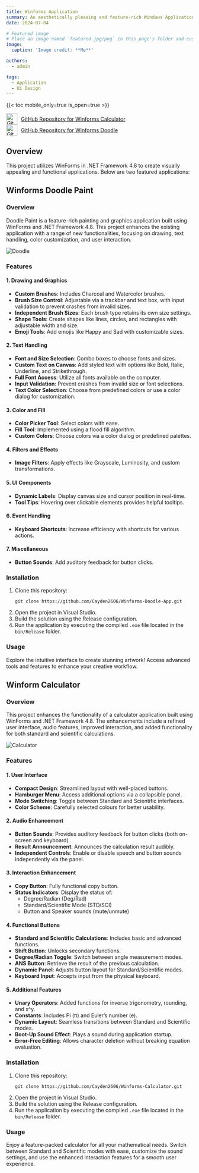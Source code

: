 ```yaml
---
title: Winforms Application
summary: An aesthetically pleasing and feature-rich Windows Application.
date: 2024-07-04

# Featured image
# Place an image named `featured.jpg/png` in this page's folder and customize its options here.
image:
  caption: 'Image credit: **Me**'

authors:
  - admin

tags:
  - Application
  - Ui Design
---
```


{{< toc mobile_only=true is_open=true >}}

<a href="https://github.com/Cayden2606/Winforms-Calculator" style="display: flex; align-items: center;" target="_blank">
  <img src="https://github.githubassets.com/images/modules/logos_page/GitHub-Mark.png" alt="GitHub Logo" style="width: 30px; margin-right: 10px;">
  GitHub Repository for Winforms Calculator
</a>

<a href="https://github.com/Cayden2606/Winforms-Doodle-App" style="display: flex; align-items: center;" target="_blank">
  <img src="https://github.githubassets.com/images/modules/logos_page/GitHub-Mark.png" alt="GitHub Logo" style="width: 30px; margin-right: 10px;">
  GitHub Repository for Winforms Doodle
</a>


## Overview

This project utilizes WinForms in .NET Framework 4.8 to create visually appealing and functional applications. Below are two featured applications:

## Winforms Doodle Paint 

### Overview
Doodle Paint is a feature-rich painting and graphics application built using WinForms and .NET Framework 4.8. This project enhances the existing application with a range of new functionalities, focusing on drawing, text handling, color customization, and user interaction.

![Doodle](https://github.com/Cayden2606/Winforms-Doodle-App/raw/main/Paint.png)

### Features

#### 1. Drawing and Graphics
- **Custom Brushes**: Includes Charcoal and Watercolor brushes.
- **Brush Size Control**: Adjustable via a trackbar and text box, with input validation to prevent crashes from invalid sizes.
- **Independent Brush Sizes**: Each brush type retains its own size settings.
- **Shape Tools**: Create shapes like lines, circles, and rectangles with adjustable width and size.
- **Emoji Tools**: Add emojis like Happy and Sad with customizable sizes.

#### 2. Text Handling
- **Font and Size Selection**: Combo boxes to choose fonts and sizes.
- **Custom Text on Canvas**: Add styled text with options like Bold, Italic, Underline, and Strikethrough.
- **Full Font Access**: Utilize all fonts available on the computer.
- **Input Validation**: Prevent crashes from invalid size or font selections.
- **Text Color Selection**: Choose from predefined colors or use a color dialog for customization.

#### 3. Color and Fill
- **Color Picker Tool**: Select colors with ease.
- **Fill Tool**: Implemented using a flood fill algorithm.
- **Custom Colors**: Choose colors via a color dialog or predefined palettes.

#### 4. Filters and Effects
- **Image Filters**: Apply effects like Grayscale, Luminosity, and custom transformations.

#### 5. UI Components
- **Dynamic Labels**: Display canvas size and cursor position in real-time.
- **Tool Tips**: Hovering over clickable elements provides helpful tooltips.

#### 6. Event Handling
- **Keyboard Shortcuts**: Increase efficiency with shortcuts for various actions.

#### 7. Miscellaneous
- **Button Sounds**: Add auditory feedback for button clicks.

### Installation
1. Clone this repository:
   ```
   git clone https://github.com/Cayden2606/Winforms-Doodle-App.git
   ```
2. Open the project in Visual Studio.
3. Build the solution using the Release configuration.
4. Run the application by executing the compiled `.exe` file located in the `bin/Release` folder.

### Usage
Explore the intuitive interface to create stunning artwork! Access advanced tools and features to enhance your creative workflow.

## Winform Calculator 

### Overview
This project enhances the functionality of a calculator application built using WinForms and .NET Framework 4.8. The enhancements include a refined user interface, audio features, improved interaction, and added functionality for both standard and scientific calculations.

![Calculator](https://github.com/Cayden2606/Winforms-Calculator/raw/master/Calculator.png)

### Features

#### 1. User Interface
- **Compact Design**: Streamlined layout with well-placed buttons.
- **Hamburger Menu**: Access additional options via a collapsible panel.
- **Mode Switching**: Toggle between Standard and Scientific interfaces.
- **Color Scheme**: Carefully selected colours for better usability.

#### 2. Audio Enhancement
- **Button Sounds**: Provides auditory feedback for button clicks (both on-screen and keyboard).
- **Result Announcement**: Announces the calculation result audibly.
- **Independent Controls**: Enable or disable speech and button sounds independently via the panel.

#### 3. Interaction Enhancement
- **Copy Button**: Fully functional copy button.
- **Status Indicators**: Display the status of:
  - Degree/Radian (Deg/Rad)
  - Standard/Scientific Mode (STD/SCI)
  - Button and Speaker sounds (mute/unmute)

#### 4. Functional Buttons
- **Standard and Scientific Calculations**: Includes basic and advanced functions.
- **Shift Button**: Unlocks secondary functions.
- **Degree/Radian Toggle**: Switch between angle measurement modes.
- **ANS Button**: Retrieve the result of the previous calculation.
- **Dynamic Panel**: Adjusts button layout for Standard/Scientific modes.
- **Keyboard Input**: Accepts input from the physical keyboard.

#### 5. Additional Features
- **Unary Operators**: Added functions for inverse trigonometry, rounding, and x^y.
- **Constants**: Includes Pi (π) and Euler’s number (e).
- **Dynamic Layout**: Seamless transitions between Standard and Scientific modes.
- **Boot-Up Sound Effect**: Plays a sound during application startup.
- **Error-Free Editing**: Allows character deletion without breaking equation evaluation.

### Installation
1. Clone this repository:
   ```
   git clone https://github.com/Cayden2606/Winforms-Calculator.git
   ```
2. Open the project in Visual Studio.
3. Build the solution using the Release configuration.
4. Run the application by executing the compiled `.exe` file located in the `bin/Release` folder.

### Usage
Enjoy a feature-packed calculator for all your mathematical needs. Switch between Standard and Scientific modes with ease, customize the sound settings, and use the enhanced interaction features for a smooth user experience.



